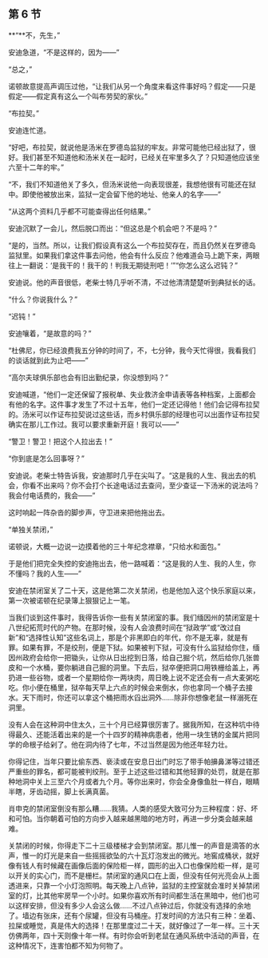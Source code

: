 ## 第 6 节

**“**不，先生，”

安迪急道，“不是这样的，因为——”

“总之，”

诺顿故意提高声调压过他，“让我们从另一个角度来看这件事好吗？假定——只是假定——假定真有这么一个叫布劳契的家伙。”

“布拉契。”

安迪连忙道。

“好吧，布拉契，就说他是汤米在罗德岛监狱的牢友。非常可能他已经出狱了，很好。我们甚至不知道他和汤米关在一起时，已经关在牢里多久了？只知道他应该坐六至十二年的牢。”

“不，我们不知道他关了多久，但汤米说他一向表现很差，我想他很有可能还在狱中。即使他被放出来，监狱一定会留下他的地址、他亲人的名字——”

“从这两个资料几乎都不可能查得出任何结果。”

安迪沉默了一会儿，然后脱口而出：“但这总是个机会吧？不是吗？”

“是的，当然。所以，让我们假设真有这么一个布拉契存在，而且仍然关在罗德岛监狱里。如果我们拿这件事去问他，他会有什么反应？他难道会马上跪下来，两眼往上一翻说：‘是我干的！我干的！判我无期徒刑吧！’”“你怎么这么迟钝？”

安迪说。他的声音很低，老柴士特几乎听不清，不过他清清楚楚听到典狱长的话。

“什么？你说我什么？”

“迟钝！”

安迪嚷着，“是故意的吗？”

“杜佛尼，你已经浪费我五分钟的时间了，不，七分钟，我今天忙得很，我看我们的谈话就到此为止吧——”

“高尔夫球俱乐部也会有旧出勤纪录，你没想到吗？”

安迪喊道，“他们一定还保留了报税单、失业救济金申请表等各种档案，上面都会有他的名字。这件事才发生了不过十五年，他们一定还记得他！他们会记得布拉契的。汤米可以作证布拉契说过这些话，而乡村俱乐部的经理也可以出面作证布拉契确实在那儿工作过。我可以要求重新开庭！我可以——”

“警卫！警卫！把这个人拉出去！”

“你到底是怎么回事呀？”

安迪说。老柴士特告诉我，安迪那时几乎在尖叫了。“这是我的人生、我出去的机会，你看不出来吗？你不会打个长途电话过去查问，至少查证一下汤米的说法吗？我会付电话费的，我会——”

这时响起一阵杂沓的脚步声，守卫进来把他拖出去。

“单独关禁闭，”

诺顿说，大概一边说一边摸着他的三十年纪念襟章，“只给水和面包。”

于是他们把完全失控的安迪拖出去，他一路喊着：“这是我的人生、我的人生，你不懂吗？我的人生——”

安迪在禁闭室关了二十天，这是他第二次关禁闭，也是他加入这个快乐家庭以来，第一次被诺顿在纪录簿上狠狠记上一笔。

当我们谈到这件事时，我得告诉你一些有关禁闭室的事。我们缅因州的禁闭室是十八世纪拓荒时代的产物。在那时候，没有人会浪费时间在“狱政学”或“改过自新”和“选择性认知”这些名词上，那是个非黑即白的年代，你不是无辜，就是有罪。如果有罪，不是绞刑，便是下狱。如果被判下狱，可没有什么监狱给你住，缅因州政府会给你一把锄头，让你从日出挖到日落，给自己掘个坑，然后给你几张兽皮和一个水桶，要你躺进自己掘的洞里。下去后，狱卒便把洞口用铁栅给盖上，再扔进一些谷物，或者一个星期给你一两块肉，周日晚上说不定还会有一点大麦粥吃吃。你小便在桶里，狱卒每天早上六点的时候会来倒水，你也拿同一个桶子去接水。天下雨时，你还可以拿这个桶把雨水舀出洞外……除非你想像老鼠一样溺死在洞里。

没有人会在这种洞中住太久，三十个月已经算很厉害了。据我所知，在这种坑中待得最久、还能活着出来的是一个十四岁的精神病患者，他用一块生锈的金属片把同学的命根子给剁了。他在洞内待了七年，不过当然是因为他还年轻力壮。

你得记住，当年只要比偷东西、亵渎或在安息日出门时忘了带手帕擤鼻涕等过错还严重些的罪名，都可能被判绞刑。至于上述这些过错和其他轻罪的处罚，就是在那种地洞中关上三至六个月或者九个月。等你出来时，你会全身像鱼肚一样白，眼睛半瞎，牙齿动摇，脚上长满真菌。

肖申克的禁闭室倒没有那么糟……我猜。人类的感受大致可分为三种程度：好、坏和可怕。当你朝着可怕的方向步入越来越黑暗的地方时，再进一步分类会越来越难。

关禁闭的时候，你得走下二十三级楼梯才会到禁闭室。那儿惟一的声音是滴答的水声，惟一的灯光是来自一些摇摇欲坠的六十瓦灯泡发出的微光。地窖成桶状，就好像有钱人有时候藏在画像后面的保险柜一样，圆形的出入口也像保险柜一样，是可以开关的实心门，而不是栅栏。禁闭室的通风口在上面，但没有任何光亮会从上面透进来，只靠一个小灯泡照明。每天晚上八点钟，监狱的主控室就会准时关掉禁闭室的灯，比其他牢房早一个小时。如果你喜欢所有时间都生活在黑暗中，他们也可以这样安排，但没有多少人会这么做……不过八点钟过后，你就没有选择的余地了。墙边有张床，还有个尿罐，但没有马桶座。打发时间的方法只有三种：坐着、拉屎或睡觉，真是伟大的选择！在那里度过二十天，就好像过了一年一样。三十天仿佛两年，四十天则像十年一样。有时你会听到老鼠在通风系统中活动的声音，在这种情况下，连害怕都不知为何物了。